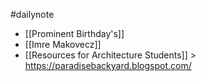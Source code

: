 #dailynote 
- [[Prominent Birthday's]]
- [[Imre Makovecz]]
- [[Resources for Architecture Students]] > https://paradisebackyard.blogspot.com/